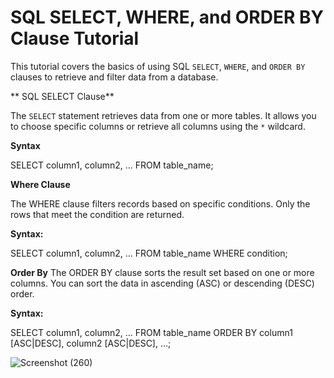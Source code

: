 # SQL SELECT, WHERE, and ORDER BY Clause Tutorial

This tutorial covers the basics of using SQL `SELECT`, `WHERE`, and `ORDER BY` clauses to retrieve and filter data from a database.

** SQL SELECT Clause**

The `SELECT` statement retrieves data from one or more tables. It allows you to choose specific columns or retrieve all columns using the `*` wildcard.

**Syntax**

SELECT column1, column2, ...
FROM table_name;

**Where Clause**

The WHERE clause filters records based on specific conditions. Only the rows that meet the condition are returned.

**Syntax:**

SELECT column1, column2, ...
FROM table_name
WHERE condition;

**Order By**
The ORDER BY clause sorts the result set based on one or more columns. You can sort the data in ascending (ASC) or descending (DESC) order.

**Syntax:**

SELECT column1, column2, ...
FROM table_name
ORDER BY column1 [ASC|DESC], column2 [ASC|DESC], ...;

![Screenshot (260)](https://github.com/user-attachments/assets/e8d03d45-ec7f-4d91-acb0-407ccf90a12c)


